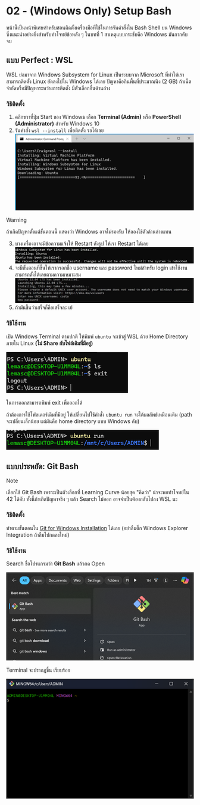 # 02 - (Windows Only) Setup Bash

หน้านี้เป็นหน้าพิเศษสำหรับสอนติดตั้งเครื่องมือที่ใช้ในการรันคำสั่งใน Bash Shell บน Windows ซึ่งแนะนำอย่างยิ่งสำหรับทำโจทย์ข้อหลัง ๆ ในบทที่ 1 สาเหตุแบบกระชับคือ Windows มันกากคับ จบ
## แบบ Perfect : WSL

WSL ย่อมาจาก Windows Subsystem for Linux เป็นระบบจาก Microsoft ที่ทำให้เราสามารถติดตั้ง Linux ยัดลงไปใน Windows ได้เลย ปัญหาคือกินพื้นที่ประมาณนึง (2 GB) ถ้าเน็ตจำกัดหรือมีปัญหาระหว่างการติดตั้ง มีตัวเลือกอื่นด้านล่าง

### วิธีติดตั้ง

1. คลิกขวาที่ปุ่ม Start ของ Windows เลือก **Terminal (Admin)** หรือ **PowerShell (Administrator)** สำหรับ Windows 10
2. รันคำสั่ง `wsl --install` เพื่อติดตั้ง รอได้เลย
	![](../public/screenshots/Pasted%20image%2020241216235745.png)

> [!WARNING]
>
> ถ้าเกิดปัญหาตั้งแต่ขั้นตอนนี้ แสดงว่า Windows อาจไม่รองรับ ให้ลองใช้ตัวด้านล่างแทน

3. บางเครื่องอาจะมีข้อความแจ้งให้ Restart ดังรูป ให้เรา Restart ได้เลย
	![](../public/screenshots/Pasted%20image%2020241217000649.png)
4. จะมีขั้นตอนที่ขึ้นให้เรากรอกชื่อ username และ password ใหม่สำหรับ login เข้าใช้งาน สามารถตั้งได้เลยตามความเหมาะสม
	![](../public/screenshots/Pasted%20image%2020241217000528.png)
5. ถ้ามันขึ้นว่าเสร็จก็คือเสร็จละ เย้

### วิธีใช้งาน

เปิด Windows Terminal ตามปกติ ให้พิมพ์ `ubuntu` จะเข้าสู่ WSL ด้วย Home Directory ภายใน Linux **(ไม่ Share กับไฟล์เดิมที่มีอยู่)**

![](../public/screenshots/Pasted%20image%2020241217012135.png)

ในการออกสามารถพิมพ์ exit เพื่อออกได้
 
ถ้าต้องการใช้โฟลเดอร์เดิมที่มีอยู่ ให้เปลี่ยนไปใช้คำสั่ง `ubuntu run` จะได้ผลลัพธ์เหมือนเดิม (path จะเปลี่ยนเล็กน้อย แต่มันคือ home directory แบบ Windows คับ)

![](../public/screenshots/Pasted%20image%2020241217012156.png)
## แบบประหยัด: Git Bash

> [!NOTE]
> 
> เลือกใช้ Git Bash เพราะเป็นตัวเลือกที่ Learning Curve น้อยสุด "คิดว่า" น่าจะพอทำโจทย์ใน 42 ได้คับ ทั้งนี้ถ้าเกิดปัญหาจริง ๆ แล้ว Search ไม่ออก อาจจำเป็นต้องกลับไปลง WSL นะ

### วิธีติดตั้ง

ทำตามขั้นตอนใน [Git for Windows Installation](../docs/00-getting-started-infra42.md) ได้เลย (อย่าลืมติ๊ก Windows Explorer Integration ถ้าลืมไปกดลงใหม่)

### วิธีใช้งาน

Search ชื่อโปรแกรมว่า **Git Bash** แล้วกด Open

![](../public/screenshots/Pasted%20image%2020241217012818.png)

Terminal จะปรากฏขึ้น เรียบร้อย

![](../public/screenshots/Pasted%20image%2020241217012648.png)




